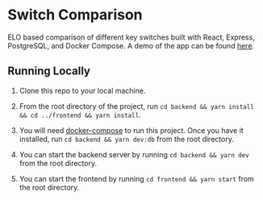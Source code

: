# Switch Comparison

ELO based comparison of different key switches built with React, Express, PostgreSQL, and Docker Compose.
A demo of the app can be found [here](https://keeb-comparison.vercel.app/leaderboard).

## Running Locally

1. Clone this repo to your local machine.

2. From the root directory of the project, run `cd backend && yarn install && cd ../frontend && yarn install`.

3. You will need [docker-compose](https://docs.docker.com/compose/) to run this project. Once you
have it installed, run `cd backend && yarn dev:db` from the root directory.

4. You can start the backend server by running `cd backend && yarn dev` from the root directory.

5. You can start the frontend by running `cd frontend && yarn start` from the root directory.
